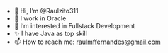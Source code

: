 - 👋 Hi, I’m @Raulzito311
- 🌱 I work in Oracle
- 👀 I’m interested in Fullstack Development
- ✨ I have Java as top skill
- 📫 How to reach me: raulmffernandes@gmail.com 
<!--
- 💞️ I’m looking to collaborate on ...
-->

<!---
Raulzito311/Raulzito311 is a ✨ special ✨ repository because its `README.md` (this file) appears on your GitHub profile.
You can click the Preview link to take a look at your changes.
--->
